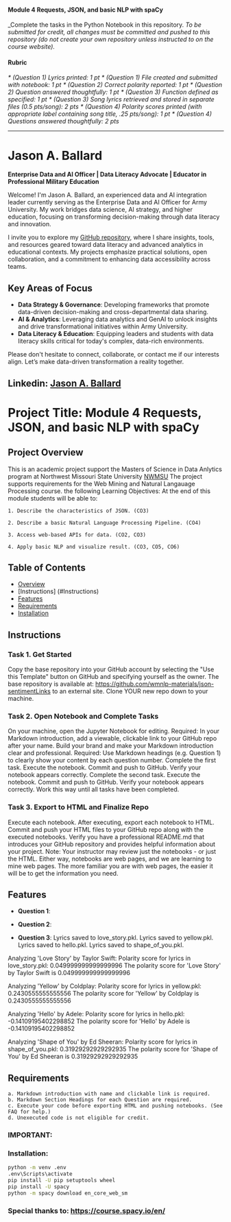 #### Module 4 Requests, JSON, and basic NLP with spaCy

_Complete the tasks in the Python Notebook in this repository.
_To be submitted for credit, all changes must be committed and pushed to this repository (do not create your own repository unless instructed to on the course website)._

#### Rubric
_* (Question 1) Lyrics printed: 1 pt_
_* (Question 1) File created and submitted with notebook: 1 pt_
_* (Question 2) Correct polarity reported: 1 pt_
_* (Question 2) Question answered thoughtfully: 1 pt_
_* (Question 3) Function defined as specified: 1 pt_
_* (Question 3) Song lyrics retrieved and stored in separate files (0.5 pts/song): 2 pts_
_* (Question 4) Polarity scores printed (with appropriate label containing song title, .25 pts/song): 1 pt_
_* (Question 4) Questions answered thoughtfully: 2 pts_
 _____________________________________________________________________________________________________

# Jason A. Ballard

**Enterprise Data and AI Officer | Data Literacy Advocate | Educator in Professional Military Education**

Welcome! I'm Jason A. Ballard, an experienced data and AI integration leader currently serving as the Enterprise Data and AI Officer for Army University. My work bridges data science, AI strategy, and higher education, focusing on transforming decision-making through data literacy and innovation.

I invite you to explore my [GitHub repository](https://github.com/JBtallgrass), where I share insights, tools, and resources geared toward data literacy and advanced analytics in educational contexts. My projects emphasize practical solutions, open collaboration, and a commitment to enhancing data accessibility across teams.

## Key Areas of Focus
- **Data Strategy & Governance**: Developing frameworks that promote data-driven decision-making and cross-departmental data sharing.
- **AI & Analytics**: Leveraging data analytics and GenAI to unlock insights and drive transformational initiatives within Army University.
- **Data Literacy & Education**: Equipping leaders and students with data literacy skills critical for today's complex, data-rich environments.

Please don't hesitate to connect, collaborate, or contact me if our interests align. Let’s make data-driven transformation a reality together. 

## Linkedin: [Jason A. Ballard](https://linkedin.com/in/ballardjasona/) 

# Project Title: Module 4 Requests, JSON, and basic NLP with spaCy

## Project Overview
This is an academic project support the Masters of Science in Data Anlytics program at Northwest Missouri State University [NWMSU](https://www.nwmissouri.edu/academics/graduate/masters/data-analytics.htm)
The project supports requirements for the Web Mining and Natural Langauage Processing course. the following Learning Objectives: 
    At the end of this module students will be able to:

    1. Describe the characteristics of JSON. (CO3)
 
    2. Describe a basic Natural Language Processing Pipeline. (CO4)
 
    3. Access web-based APIs for data. (CO2, CO3)
 
    4. Apply basic NLP and visualize result. (CO3, CO5, CO6)

## Table of Contents
- [Overview](#project-overview)
- [Instructions] (#Instructions)
- [Features](#Features)
- [Requirements](#Requirements)
- [Installation](#installation)


## Instructions 
### Task 1. Get Started
Copy the base repository into your GitHub account by selecting the "Use this Template" button on GitHub and specifying yourself as the owner.  The base repository is available at: https://github.com/wmnlp-materials/json-sentimentLinks to an external site.
Clone YOUR new repo down to your machine.
 

### Task 2. Open Notebook and Complete Tasks 
On your machine, open the Jupyter Notebook for editing. 
Required: In your Markdown introduction, add a viewable, clickable link to your GitHub repo after your name. Build your brand and make your Markdown introduction clear and professional. 
Required: Use Markdown headings  (e.g. Question 1) to clearly show your content by each question number. 
Complete the first task.
Execute the notebook. Commit and push to GitHub. Verify your notebook appears correctly.
Complete the second task.
Execute the notebook. Commit and push to GitHub. Verify your notebook appears correctly.
Work this way until all tasks have been completed. 

### Task 3. Export to HTML and Finalize Repo
Execute each notebook.
After executing, export each notebook to HTML.
Commit and push your HTML files to your GitHub repo along with the executed notebooks. 
Verify you have a professional README.md that introduces your GitHub repository and provides helpful information about your project. 
Note: Your instructor may review just the notebooks - or just the HTML. Either way, notebooks are web pages, and we are learning to mine web pages. The more familiar you are with web pages, the easier it will be to get the information you need. 

## Features
- **Question 1**: 

- **Question 2**: 

- **Question 3**: 
Lyrics saved to love_story.pkl.
Lyrics saved to yellow.pkl.
Lyrics saved to hello.pkl.
Lyrics saved to shape_of_you.pkl.

Analyzing 'Love Story' by Taylor Swift:
Polarity score for lyrics in love_story.pkl: 0.049999999999999996
The polarity score for 'Love Story' by Taylor Swift is 0.049999999999999996

Analyzing 'Yellow' by Coldplay:
Polarity score for lyrics in yellow.pkl: 0.2430555555555556
The polarity score for 'Yellow' by Coldplay is 0.2430555555555556

Analyzing 'Hello' by Adele:
Polarity score for lyrics in hello.pkl: -0.14109195402298852
The polarity score for 'Hello' by Adele is -0.14109195402298852

Analyzing 'Shape of You' by Ed Sheeran:
Polarity score for lyrics in shape_of_you.pkl: 0.31929292929292935
The polarity score for 'Shape of You' by Ed Sheeran is 0.31929292929292935


## Requirements
    a. Markdown introduction with name and clickable link is required.
    b. Markdown Section Headings for each Question are required. 
    c. Execute your code before exporting HTML and pushing notebooks. (See FAQ for help.)  
    d. Unexecuted code is not eligible for credit.

### IMPORTANT: 

### Installation: 
```bash
python -m venv .env
.env\Scripts\activate
pip install -U pip setuptools wheel
pip install -U spacy
python -m spacy download en_core_web_sm
```
### Special thanks to: https://course.spacy.io/en/ 

[def]: #usage
